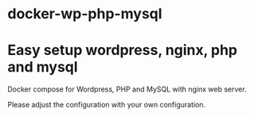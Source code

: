 # docker-wp-php-mysql

# Easy setup wordpress, nginx, php and mysql

Docker compose for Wordpress, PHP and MySQL with nginx web server.

Please adjust the configuration with your own configuration. 